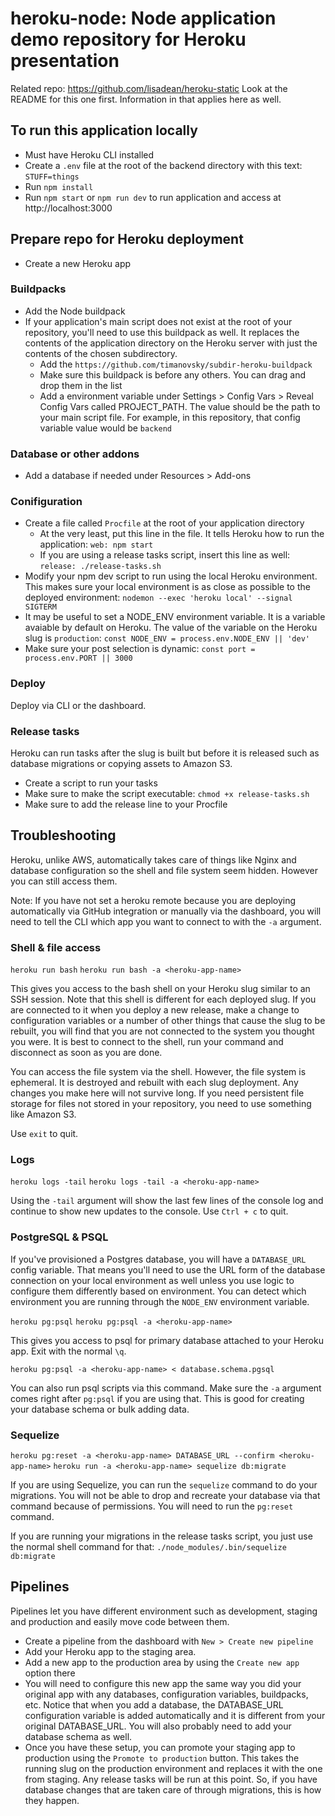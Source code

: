 # heroku-node: Node application demo repository for Heroku presentation

Related repo: <https://github.com/lisadean/heroku-static> Look at the README for this one first. Information in that applies here as well.

## To run this application locally

* Must have Heroku CLI installed
* Create a `.env` file at the root of the backend directory with this text: `STUFF=things`
* Run `npm install`
* Run `npm start` or `npm run dev` to run application and access at http://localhost:3000

## Prepare repo for Heroku deployment

* Create a new Heroku app

### Buildpacks

* Add the Node buildpack
* If your application's main script does not exist at the root of your repository, you'll need to use this buildpack as well. It replaces the contents of the application directory on the Heroku server with just the contents of the chosen subdirectory.
  * Add the `https://github.com/timanovsky/subdir-heroku-buildpack`
  * Make sure this buildpack is before any others. You can drag and drop them in the list
  * Add a environment variable under Settings > Config Vars > Reveal Config Vars called PROJECT_PATH. The value should be the path to your main script file. For example, in this repository, that config variable value would be `backend`

### Database or other addons

* Add a database if needed under Resources > Add-ons

### Conifiguration

* Create a file called `Procfile` at the root of your application directory
  * At the very least, put this line in the file. It tells Heroku how to run the application: `web: npm start`
  * If you are using a release tasks script, insert this line as well: `release: ./release-tasks.sh`
* Modify your npm dev script to run using the local Heroku environment. This makes sure your local environment is as close as possible to the deployed environment: `nodemon --exec 'heroku local' --signal SIGTERM`
* It may be useful to set a NODE_ENV environment variable. It is a variable avaiable by default on Heroku. The value of the variable on the Heroku slug is `production`: `const NODE_ENV = process.env.NODE_ENV || 'dev'`
* Make sure your post selection is dynamic: `const port = process.env.PORT || 3000`

### Deploy

Deploy via CLI or the dashboard.

### Release tasks

Heroku can run tasks after the slug is built but before it is released such as database migrations or copying assets to Amazon S3.

* Create a script to run your tasks
* Make sure to make the script executable: `chmod +x release-tasks.sh`
* Make sure to add the release line to your Procfile

## Troubleshooting

Heroku, unlike AWS, automatically takes care of things like Nginx and database configuration so the shell and file system seem hidden. However you can still access them.

Note: If you have not set a heroku remote because you are deploying automatically via GitHub integration or manually via the dashboard, you will need to tell the CLI which app you want to connect to with the `-a` argument.

### Shell & file access

`heroku run bash`
`heroku run bash -a <heroku-app-name>`

This gives you access to the bash shell on your Heroku slug similar to an SSH session. Note that this shell is different for each deployed slug. If you are connected to it when you deploy a new release, make a change to configuration variables or a number of other things that cause the slug to be rebuilt, you will find that you are not connected to the system you thought you were. It is best to connect to the shell, run your command and disconnect as soon as you are done.

You can access the file system via the shell. However, the file system is ephemeral. It is destroyed and rebuilt with each slug deployment. Any changes you make here will not survive long. If you need persistent file storage for files not stored in your repository, you need to use something like Amazon S3.

Use `exit` to quit.

### Logs

`heroku logs -tail`
`heroku logs -tail -a <heroku-app-name>`

Using the `-tail` argument will show the last few lines of the console log and continue to show new updates to the console. Use `Ctrl + c` to quit.

### PostgreSQL & PSQL

If you've provisioned a Postgres database, you will have a `DATABASE_URL` config variable. That means you'll need to use the URL form of the database connection on your local environment as well unless you use logic to configure them differently based on environment. You can detect which environment you are running through the `NODE_ENV` environment variable.

`heroku pg:psql`
`heroku pg:psql -a <heroku-app-name>`

This gives you access to psql for primary database attached to your Heroku app. Exit with the normal `\q`.

`heroku pg:psql -a <heroku-app-name> < database.schema.pgsql`

You can also run psql scripts via this command. Make sure the `-a` argument comes right after `pg:psql` if you are using that. This is good for creating your database schema or bulk adding data.

### Sequelize

`heroku pg:reset -a <heroku-app-name> DATABASE_URL --confirm <heroku-app-name>`
`heroku run -a <heroku-app-name> sequelize db:migrate`

If you are using Sequelize, you can run the `sequelize` command to do your migrations. You will not be able to drop and recreate your database via that command because of permissions. You will need to run the `pg:reset` command.

If you are running your migrations in the release tasks script, you just use the normal shell command for that: `./node_modules/.bin/sequelize db:migrate`

## Pipelines

Pipelines let you have different environment such as development, staging and production and easily move code between them.

* Create a pipeline from the dashboard with `New > Create new pipeline`
* Add your Heroku app to the staging area.
* Add a new app to the production area by using the `Create new app` option there
* You will need to configure this new app the same way you did your original app with any databases, configuration variables, buildpacks, etc. Notice that when you add a database, the DATABASE_URL configuration variable is added automatically and it is different from your original DATABASE_URL. You will also probably need to add your database schema as well.
* Once you have these setup, you can promote your staging app to production using the `Promote to production` button. This takes the running slug on the production environment and replaces it with the one from staging. Any release tasks will be run at this point. So, if you have database changes that are taken care of through migrations, this is how they happen.
